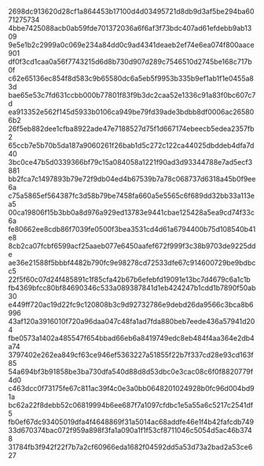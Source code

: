 2698dc913620d28cf1a864453b17100d4d03495721d8db9d3af5be294ba6071275734
4bbe7425088acb0ab59fde701372036a6f6af3f73bdc407ad61efdebb9ab1309
9e5e1b2c2999a0c069e234a84dd0c9ad4341deaeb2ef74e6ea074f800aace901 
df0f3cd1caa0a56f7743215d6d8b730d907d289c7546510d2745be168c717b0f
c62e65136ec854f8d583c9b65580dc6a5eb5f9953b335b9ef1ab1f1e0455a83d 
bae65e53c7fd631ccbb000b77801f83f9b3dc2caa52e1336c91a83f0bc607c7d 
ea913352e562f145d5933b0106ca949be79fd39ade3bdbb8df0006ac265806b2 
26f5eb882dee1cfba8922ade47e7188527d75f1d667174ebeecb5edea2357fb2
65ccb7e5b70b5da187a9060261f26bab1d5c272c122ca44025dbddeb4dfa7d40
3bc0ce47b5d0339366bf79c15a084058a1221f90ad3d93344788e7ad5ecf3881
bb2fca7c1497893b79e72f9db04ed4b67539b7a78c068737d6318a45b0f9ee6a
c75a5865ef564387fc3d58b79be7458fa660a5e5565c6f689dd32bb33a113ea5 
00ca19806f15b3bb0a8d976a929ed13783e9441cbae125428a5ea9cd74f33c6a
fe80662ee8cdb86f7039fe0500f3bea3531cd4d61a6794400b75d108540b41e8
8cb2ca07fcbf6599acf25aaeb077e6450aafef672f999f3c38b9703de9225dde 
ae36e21588f5bbbf4482b790fc9e98278cd72533dfe67c914600729be9bdbcc5 
22f5f60c07d24f485891c1f85cfa42b67b6efebfd19091e13bc7d4679c6a1c1b 
fb4369bfcc80bf84690346c533a089387841d1eb424247b1cdd1b7890f50ab30
e449ff720ac19d22fc9c120808b3c9d92732786e9debd26da9566c3bca8b6996 
43af120a3916010f720a96daa047c48fa1ad7fda880beb7eede436a57941d204 
fbe0573a1402a485547f654bbad66eb6a8419749edc8eb484f4aa364e2db4a74 
3797402e262ea849cf63ce946ef5363227a51855f22b7f337cd28e93cd163f85 
54a694bf3b91858be3ba730dfa540d88d8d53dbc0e3cac08c6f0f8820779f4d0
c463dcc0f73175fe67c811ac39f4c0e3a0bb0648201024928b0fc96d004bd91a
bc62a22f8debb52c06819994b6ee687f7a1097cfdbc1e5a55a6c5217c2541df5 
fb0ef67dc93405019dfa4f4648869f31a5014ac68addfe46e1f4b42fafcdb749
33d670374bac072f959a898f3fa1a090a1f1f53cf8711046c5054d5ac46b3748
31784fb3f942f22f7b7a2cf60966eda1682f04592dd5a53d73a2bad2a53ce627
